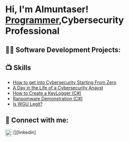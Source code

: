<h1>Hi, I'm Almuntaser! <br/><a href="https://github.com/joshmadakor1">Programmer</a>,Cybersecurity Professional</a>
<h2>👨‍💻 Software Development Projects:</h2>


<h2>📺 Skills</h2>

- [How to get into Cybersecurity Starting From Zero](https://www.youtube.com/watch?v=a83ASGn_V_s)
- [A Day in the Life of a Cybersecurity Anayst](https://www.youtube.com/watch?v=uHy3oM7NnoU)
- [How to Create a KeyLogger (C#)](https://www.youtube.com/watch?v=N-L9hklSlNk)
- [Ransomware Demonstration (C#)](https://www.youtube.com/watch?v=OfvdQeh79s0)
- [Is WGU Legit?](https://www.youtube.com/watch?v=E2MwRWxDBkA)

<h2> 🤳 Connect with me:</h2>

[<img align="left" alt="almuntaser | LinkedIn" width="22px" src="www.linkedin.com/in/almuntaser-al-maawali-972038291" />][linkedin]


<!--

Here are some ideas to get you started:

- 🔭 I’m currently working on bechelor of computer science
- 🌱 I’m currently learning  web development and cybersecurity
- 👯 I’m looking to collaborate on any projects or worksops that are related to computer science
- 💬 Ask me about cybersecurity tools
- 📫 How to reach me: almuntaseralmawali@gmail.com
- 😄 Pronouns: He/Him
- ⚡ Fun fact: I lift weights
-->
